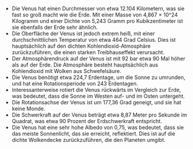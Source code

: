 * Die Venus hat einen Durchmesser von etwa 12.104 Kilometern, was sie fast so groß macht wie die Erde. Mit einer Masse von 4,867 × 10^24 Kilogramm und einer Dichte von 5,243 Gramm pro Kubikzentimeter ist sie ebenfalls der Erde sehr ähnlich. 
* Die Oberfläche der Venus ist jedoch extrem heiß, mit einer durchschnittlichen Temperatur von etwa 464 Grad Celsius. Dies ist hauptsächlich auf den dichten Kohlendioxid-Atmosphäre zurückzuführen, die einen starken Treibhauseffekt verursacht.
* Der Atmosphärendruck auf der Venus ist mit 92 bar etwa 90 Mal höher als auf der Erde. Die Atmosphäre besteht hauptsächlich aus Kohlendioxid mit Wolken aus Schwefelsäure. 
* Die Venus benötigt etwa 224,7 Erdentage, um die Sonne zu umrunden, und hat eine Rotationsperiode von 243 Erdentagen. 
* Interessanterweise rotiert die Venus rückwärts im Vergleich zur Erde, was bedeutet, dass die Sonne im Westen auf- und im Osten untergeht.
* Die Rotationsachse der Venus ist um 177,36 Grad geneigt, und sie hat keine Monde. 
* Die Schwerkraft auf der Venus beträgt etwa 8,87 Meter pro Sekunde im Quadrat, was etwa 90 Prozent der Erdschwerkraft entspricht. 
* Die Venus hat eine sehr hohe Albedo von 0,75, was bedeutet, dass sie das meiste Sonnenlicht, das sie erreicht, reflektiert. Dies ist auf die dichte Wolkendecke zurückzuführen, die den Planeten umgibt.